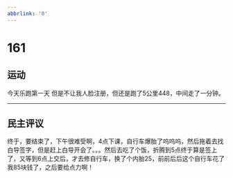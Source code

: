 ```yaml
---
abbrlink: '0'
---
```

# 161

## 运动

今天乐跑第一天
但是不让我人脸注册，但还是跑了5公里448，中间走了一分钟。
***

## 民主评议

终于，要结束了，下午很难受啊，4点下课，自行车爆胎了呜呜呜，然后拖着去找白导签字，但是赶上白导开会了。。。然后去吃了个饭，折腾到5点终于算是签上了，又等到6点上交后，才去修自行车，换了个内胎25，前前后后这个自行车花了我85块钱了，之后要给点力啊！
